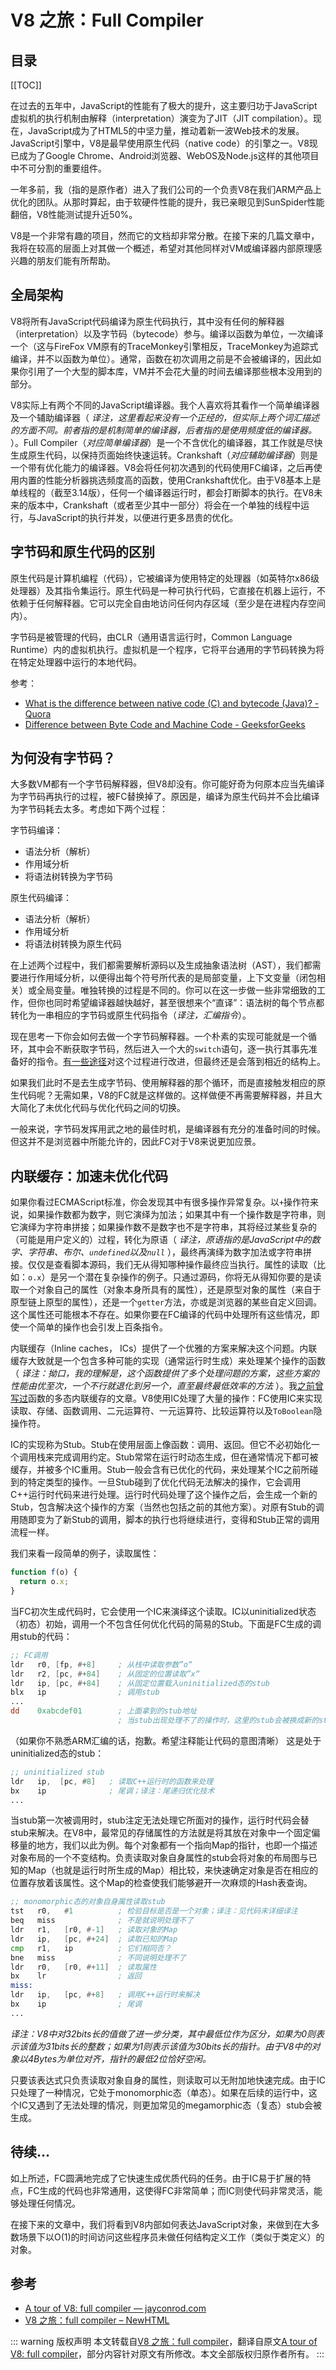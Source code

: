 # V8 之旅：Full Compiler

## 目录

[[TOC]]

在过去的五年中，JavaScript的性能有了极大的提升，这主要归功于JavaScript虚拟机的执行机制由解释（interpretation）演变为了JIT（JIT compilation）。现在，JavaScript成为了HTML5的中坚力量，推动着新一波Web技术的发展。JavaScript引擎中，V8是最早使用原生代码（native code）的引擎之一。V8现已成为了Google Chrome、Android浏览器、WebOS及Node.js这样的其他项目中不可分割的重要组件。

一年多前，我（指的是原作者）进入了我们公司的一个负责V8在我们ARM产品上优化的团队。从那时算起，由于软硬件性能的提升，我已亲眼见到SunSpider性能翻倍，V8性能测试提升近50%。

V8是一个非常有趣的项目，然而它的文档却非常分散。在接下来的几篇文章中，我将在较高的层面上对其做一个概述，希望对其他同样对VM或编译器内部原理感兴趣的朋友们能有所帮助。

## 全局架构

V8将所有JavaScript代码编译为原生代码执行，其中没有任何的解释器（interpretation）以及字节码（bytecode）参与。编译以函数为单位，一次编译一个（这与FireFox VM原有的TraceMonkey引擎相反，TraceMonkey为追踪式编译，并不以函数为单位）。通常，函数在初次调用之前是不会被编译的，因此如果你引用了一个大型的脚本库，VM并不会花大量的时间去编译那些根本没用到的部分。

V8实际上有两个不同的JavaScript编译器。我个人喜欢将其看作一个简单编译器及一个辅助编译器（ *译注，这里看起来没有一个正经的，但实际上两个词汇描述的方面不同。前者指的是机制简单的编译器，后者指的是使用频度低的编译器。* ）。Full Compiler（*对应简单编译器*）是一个不含优化的编译器，其工作就是尽快生成原生代码，以保持页面始终快速运转。Crankshaft（*对应辅助编译器*）则是一个带有优化能力的编译器。V8会将任何初次遇到的代码使用FC编译，之后再使用内置的性能分析器挑选频度高的函数，使用Crankshaft优化。由于V8基本上是单线程的（截至3.14版），任何一个编译器运行时，都会打断脚本的执行。在V8未来的版本中，Crankshaft（或者至少其中一部分）将会在一个单独的线程中运行，与JavaScript的执行并发，以便进行更多昂贵的优化。

## 字节码和原生代码的区别

原生代码是计算机编程（代码），它被编译为使用特定的处理器（如英特尔x86级处理器）及其指令集运行。原生代码是一种可执行代码，它直接在机器上运行，不依赖于任何解释器。它可以完全自由地访问任何内存区域（至少是在进程内存空间内）。

字节码是被管理的代码，由CLR（通用语言运行时，Common Language Runtime）内的虚拟机执行。虚拟机是一个程序，它将平台通用的字节码转换为将在特定处理器中运行的本地代码。

参考：

- [What is the difference between native code (C) and bytecode (Java)? - Quora](https://www.quora.com/What-is-the-difference-between-native-code-C-and-bytecode-Java/answer/Sekhar-242?ch=10&oid=69601574&share=f8908df9&target_type=answer)
- [Difference between Byte Code and Machine Code - GeeksforGeeks](https://www.geeksforgeeks.org/difference-between-byte-code-and-machine-code/)

## 为何没有字节码？

大多数VM都有一个字节码解释器，但V8却没有。你可能好奇为何原本应当先编译为字节码再执行的过程，被FC替换掉了。原因是，编译为原生代码并不会比编译为字节码耗去太多。考虑如下两个过程：

字节码编译：

- 语法分析（解析）
- 作用域分析
- 将语法树转换为字节码

原生代码编译：

- 语法分析（解析）
- 作用域分析
- 将语法树转换为原生代码

在上述两个过程中，我们都需要解析源码以及生成抽象语法树（AST），我们都需要进行作用域分析，以便得出每个符号所代表的是局部变量，上下文变量（闭包相关）或全局变量。唯独转换的过程是不同的。你可以在这一步做一些非常细致的工作，但你也同时希望编译器越快越好，甚至很想来个“直译”：语法树的每个节点都转化为一串相应的字节码或原生代码指令（*译注，汇编指令*）。

现在思考一下你会如何去做一个字节码解释器。一个朴素的实现可能就是一个循环，其中会不断获取字节码，然后进入一个大的`switch`语句，逐一执行其事先准备好的指令。[有一些途径](http://wingolog.org/archives/2012/06/27/inside-javascriptcores-low-level-interpreter)对这个过程进行改进，但最终还是会落到相近的结构上。

如果我们此时不是去生成字节码、使用解释器的那个循环，而是直接触发相应的原生代码呢？无需如果，V8的FC就是这样做的。这样做便不再需要解释器，并且大大简化了未优化代码与优化代码之间的切换。

一般来说，字节码发挥用武之地的最佳时机，是编译器有充分的准备时间的时候。但这并不是浏览器中所能允许的，因此FC对于V8来说更加应景。

## 内联缓存：加速未优化代码

如果你看过ECMAScript标准，你会发现其中有很多操作异常复杂。以`+`操作符来说，如果操作数都为数字，则它演绎为加法；如果其中有一个操作数是字符串，则它演绎为字符串拼接；如果操作数不是数字也不是字符串，其将经过某些复杂的（可能是用户定义的）过程，转化为原语（ *译注，原语指的是JavaScript中的数字、字符串、布尔、`undefined`以及`null`* ），最终再演绎为数字加法或字符串拼接。仅仅是查看脚本源码，我们无从得知哪种操作最终应当执行。属性的读取（比如：`o.x`）是另一个潜在复杂操作的例子。只通过源码，你将无从得知你要的是读取一个对象自己的属性（对象本身所具有的属性），还是原型对象的属性（来自于原型链上原型的属性），还是一个`getter`方法，亦或是浏览器的某些自定义回调。这个属性还可能根本不存在。如果你要在FC编译的代码中处理所有这些情况，即使一个简单的操作也会引发上百条指令。

内联缓存（Inline caches， ICs）提供了一个优雅的方案来解决这个问题。内联缓存大致就是一个包含多种可能的实现（通常运行时生成）来处理某个操作的函数（ *译注：拗口，我的理解是，这个函数提供了多个处理问题的方案，这些方案的性能由优至次，一个不行就退化到另一个，直至最终最低效率的方法* ）。我[之前曾写过](http://jayconrod.com/posts/44/polymorphic-inline-caches-explained)函数的多态内联缓存的文章。V8使用IC处理了大量的操作：FC使用IC来实现读取、存储、函数调用、二元运算符、一元运算符、比较运算符以及`ToBoolean`隐操作符。

IC的实现称为Stub。Stub在使用层面上像函数：调用、返回。但它不必初始化一个调用栈来完成调用约定。Stub常常在运行时动态生成，但在通常情况下都可被缓存，并被多个IC重用。Stub一般会含有已优化的代码，来处理某个IC之前所碰到的特定类型的操作。一旦Stub碰到了优化代码无法解决的操作，它会调用C++运行时代码来进行处理。运行时代码处理了这个操作之后，会生成一个新的Stub，包含解决这个操作的方案（当然也包括之前的其他方案）。对原有Stub的调用随即变为了新Stub的调用，脚本的执行也将继续进行，变得和Stub正常的调用流程一样。

我们来看一段简单的例子，读取属性：

```js
function f(o) {
  return o.x;
}
```

当FC初次生成代码时，它会使用一个IC来演绎这个读取。IC以uninitialized状态（初态）初始，调用一个不包含任何优化代码的简易的Stub。下面是FC生成的调用stub的代码：

``` asm
;; FC调用
ldr   r0, [fp, #+8]     ; 从栈中读取参数”o“
ldr   r2, [pc, #+84]    ; 从固定的位置读取”x“
ldr   ip, [pc, #+84]    ; 从固定位置载入uninitialized态的stub
blx   ip                ; 调用stub
...
dd    0xabcdef01        ; 上面拿到的stub地址
                        ; 当stub出现处理不了的操作时，这里的stub会被换成新的stub
```

（如果你不熟悉ARM汇编的话，抱歉。希望注释能让代码的意图清晰）
这是处于uninitialized态的stub：

```asm
;; uninitialized stub
ldr   ip,  [pc, #8]   ; 读取C++运行时的函数来处理
bx    ip              ; 尾调；译注：尾递归优化技术
...
```

当stub第一次被调用时，stub注定无法处理它所面对的操作，运行时代码会替stub来解决。在V8中，最常见的存储属性的方法就是将其放在对象中一个固定偏移量的地方，我们以此为例。每个对象都有一个指向Map的指针，也即一个描述对象布局的一个不变结构。负责读取对象自身属性的stub会将对象的布局图与已知的Map（也就是运行时所生成的Map）相比较，来快速确定对象是否在相应的位置存放着该属性。这个Map的检查使我们能够避开一次麻烦的Hash表查询。

```asm
;; monomorphic态的对象自身属性读取stub
tst   r0,   #1          ; 检验目标是否是一个对象；译注：见代码末详细译注
beq   miss              ; 不是就说明处理不了
ldr   r1,   [r0, #-1]   ; 读取对象的Map
ldr   ip,   [pc, #+24]  ; 读取已知的Map
cmp   r1,   ip          ; 它们相同否？
bne   miss              ; 不同说明处理不了
ldr   r0,   [r0, #+11]  ; 读取属性
bx    lr                ; 返回
miss:
ldr   ip,   [pc, #+8]   ; 调用C++运行时来解决
bx    ip                ; 尾调
...
```

*译注：V8中对32bits长的值做了进一步分类，其中最低位作为区分，如果为0则表示该值为31bits长的整数；如果为1则表示该值为30bits长的指针。由于V8中的对象以4Bytes为单位对齐，指针的最低2位恰好空闲。*

只要该表达式只负责读取对象自身的属性，则读取可以无附加地快速完成。由于IC只处理了一种情况，它处于monomorphic态（单态）。如果在后续的运行中，这个IC又遇到了无法处理的情况，则更加常见的megamorphic态（复态）stub会被生成。

## 待续…

如上所述，FC圆满地完成了它快速生成优质代码的任务。由于IC易于扩展的特点，FC生成的代码也非常通用，这使得FC非常简单；而IC则使代码非常灵活，能够处理任何情况。

在接下来的文章中，我们将看到V8内部如何表达JavaScript对象，来做到在大多数场景下以O(1)的时间访问这些程序员未做任何结构定义工作（类似于类定义）的对象。

## 参考

- [A tour of V8: full compiler — jayconrod.com](https://jayconrod.com/posts/51/a-tour-of-v8--full-compiler)
- [V8 之旅：full compiler – NewHTML](http://newhtml.net/v8-full-compiler/)

::: warning 版权声明
本文转载自[V8 之旅：full compiler](http://newhtml.net/v8-full-compiler/)，翻译自原文[A tour of V8: full compiler](https://jayconrod.com/posts/51/a-tour-of-v8--full-compiler)，部分内容针对原文有所修改。本文全部版权归原作者所有。
:::
